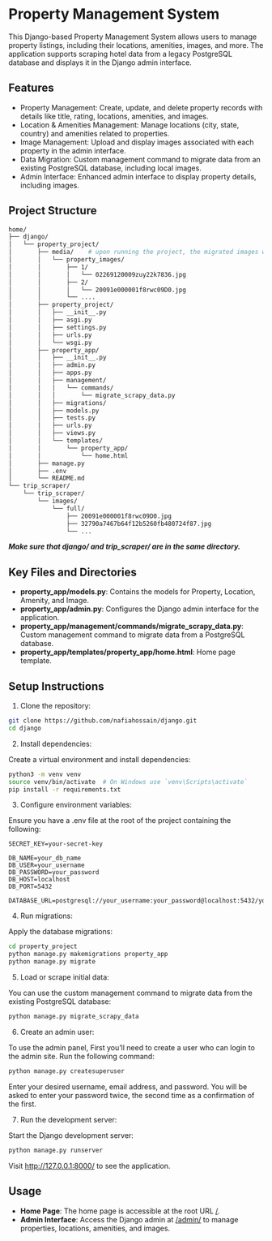 # Property Management System

This Django-based Property Management System allows users to manage property listings, including their locations, amenities, images, and more. The application supports scraping hotel data from a legacy PostgreSQL database and displays it in the Django admin interface.


## Features
  - Property Management: Create, update, and delete property records with details like title, rating, locations, amenities, and images.
  - Location & Amenities Management: Manage locations (city, state, country) and amenities related to properties.
  - Image Management: Upload and display images associated with each property in the admin interface.
  - Data Migration: Custom management command to migrate data from an existing PostgreSQL database, including local images.
  - Admin Interface: Enhanced admin interface to display property details, including images.


## Project Structure

```bash
home/
├── django/
│   └── property_project/
│       ├── media/    # upon running the project, the migrated images will be stored in this folder.
│       │   └── property_images/
│       │       ├── 1/
│       │       │   └── 02269120009zuy22k7836.jpg
│       │       ├── 2/
│       │       │   └── 20091e000001f8rwc09D0.jpg
│       │       └── ....
│       ├── property_project/
│       │   ├── __init__.py
│       │   ├── asgi.py
│       │   ├── settings.py
│       │   ├── urls.py
│       │   └── wsgi.py
│       ├── property_app/
│       │   ├── __init__.py
│       │   ├── admin.py
│       │   ├── apps.py
│       │   ├── management/
│       │   │   └── commands/
│       │   │       └── migrate_scrapy_data.py
│       │   ├── migrations/
│       │   ├── models.py
│       │   ├── tests.py
│       │   ├── urls.py
│       │   ├── views.py
│       │   └── templates/
│       │       └── property_app/
│       │           └── home.html
│       ├── manage.py
│       ├── .env
│       └── README.md
└── trip_scraper/
    └── trip_scraper/
        └── images/
            └── full/
                ├── 20091e000001f8rwc09D0.jpg
                ├── 32790a7467b64f12b5260fb480724f87.jpg
                └── ...
```

***Make sure that django/ and trip_scraper/ are in the same directory.***


## Key Files and Directories
  - **property_app/models.py**: Contains the models for Property, Location, Amenity, and Image.
  - **property_app/admin.py**: Configures the Django admin interface for the application.
  - **property_app/management/commands/migrate_scrapy_data.py**: Custom management command to migrate data from a PostgreSQL database.
  - **property_app/templates/property_app/home.html**: Home page template.


## Setup Instructions

  1. Clone the repository:
  
  ```bash
  git clone https://github.com/nafiahossain/django.git
  cd django
  ```

  2. Install dependencies:
  
  Create a virtual environment and install dependencies:
  
  ```bash
  python3 -m venv venv
  source venv/bin/activate  # On Windows use `venv\Scripts\activate`
  pip install -r requirements.txt
  ```

  3. Configure environment variables:
  
  Ensure you have a .env file at the root of the project containing the following:
  
  ```plaintext
  SECRET_KEY=your-secret-key

  DB_NAME=your_db_name
  DB_USER=your_username
  DB_PASSWORD=your_password
  DB_HOST=localhost
  DB_PORT=5432
  
  DATABASE_URL=postgresql://your_username:your_password@localhost:5432/your_db_name
  ```
  4. Run migrations:
  
  Apply the database migrations:
  
  ```bash
  cd property_project
  python manage.py makemigrations property_app
  python manage.py migrate
  ```

  5. Load or scrape initial data:
  
  You can use the custom management command to migrate data from the existing PostgreSQL 
  database:
    
  ```bash
  python manage.py migrate_scrapy_data
  ```

  6. Create an admin user:
  
  To use the admin panel, First you’ll need to create a user who can login to the admin site. Run the following command:
    
  ```bash
  python manage.py createsuperuser
  ```

  Enter your desired username, email address, and password. You will be asked to enter your password twice, the second time as a confirmation of the first.

  7. Run the development server:
  
  Start the Django development server:
  
  ```bash
  python manage.py runserver
  ```

  Visit http://127.0.0.1:8000/ to see the application.


## Usage
  - **Home Page**: The home page is accessible at the root URL [/](http://127.0.0.1:8000/).
  - **Admin Interface**: Access the Django admin at [/admin/](http://127.0.0.1:8000/admin/) to manage properties, locations, amenities, and images.


